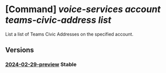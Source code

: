 # [Command] _voice-services account teams-civic-address list_

List a list of Teams Civic Addresses on the specified account.

## Versions

### [2024-02-29-preview](/Resources/data-plane/microsoft.voiceservices/L2FjY291bnRzL3t9L3RlYW1zY2l2aWNhZGRyZXNzZXM=/2024-02-29-preview.xml) **Stable**

<!-- data-plane:microsoft.voiceservices /accounts/{}/teamscivicaddresses 2024-02-29-preview -->
